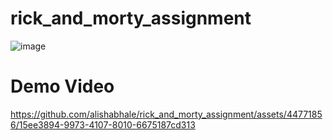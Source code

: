 # rick_and_morty_assignment


![image](https://github.com/alishabhale/rick_and_morty_assignment/assets/44771856/fba6ccf7-398a-4f1f-9306-b5bcb52938cb)


# Demo Video


https://github.com/alishabhale/rick_and_morty_assignment/assets/44771856/15ee3894-9973-4107-8010-6675187cd313


